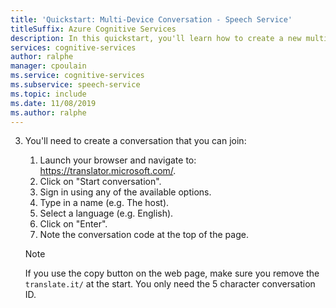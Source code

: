 ```yaml
---
title: 'Quickstart: Multi-Device Conversation - Speech Service'
titleSuffix: Azure Cognitive Services
description: In this quickstart, you'll learn how to create a new multi-device conversation or join an existing one.
services: cognitive-services
author: ralphe
manager: cpoulain
ms.service: cognitive-services
ms.subservice: speech-service
ms.topic: include
ms.date: 11/08/2019
ms.author: ralphe
---
```


3. You'll need to create a conversation that you can join:
    1. Launch your browser and navigate to: <https://translator.microsoft.com/>.
    1. Click on "Start conversation".
    1. Sign in using any of the available options.
    1. Type in a name (e.g. The host).
    1. Select a language (e.g. English).
    1. Click on "Enter".
    1. Note the conversation code at the top of the page.

    > [!NOTE]
    > If you use the copy button on the web page, make sure you remove the `translate.it/` at the start. You only need the 5 character conversation ID.